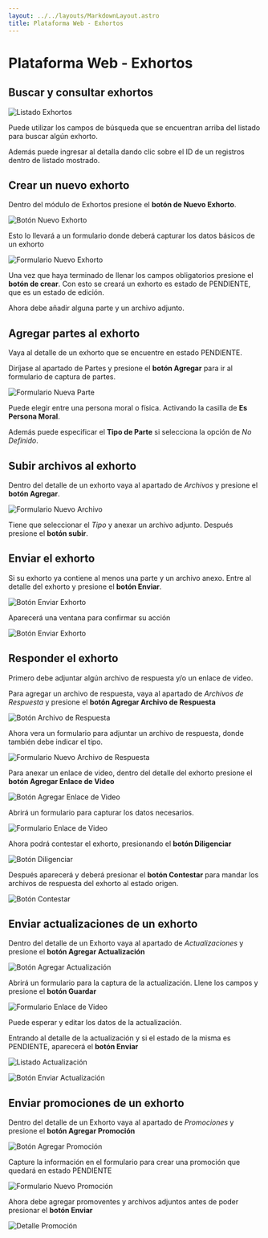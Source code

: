 ```yaml
---
layout: ../../layouts/MarkdownLayout.astro
title: Plataforma Web - Exhortos
---
```


# Plataforma Web - Exhortos

## Buscar y consultar exhortos

![Listado Exhortos](../../assets/img/plataforma_web/exhortos/20-listado-exhortos.png)

Puede utilizar los campos de búsqueda que se encuentran arriba del listado para buscar algún exhorto.

Además puede ingresar al detalla dando clic sobre el ID de un registros dentro de listado mostrado.

## Crear un nuevo exhorto

Dentro del módulo de Exhortos presione el **botón de Nuevo Exhorto**.

![Botón Nuevo Exhorto](../../assets/img/plataforma_web/exhortos/01-btn-nuevo.png)

Esto lo llevará a un formulario donde deberá capturar los datos básicos de un exhorto

![Formulario Nuevo Exhorto](../../assets/img/plataforma_web/exhortos/02-form-nuevo.png)

Una vez que haya terminado de llenar los campos obligatorios presione el **botón de crear**. Con esto se creará un exhorto es estado de PENDIENTE, que es un estado de edición.

Ahora debe añadir alguna parte y un archivo adjunto.

## Agregar partes al exhorto

Vaya al detalle de un exhorto que se encuentre en estado PENDIENTE.

Diríjase al apartado de Partes y presione el **botón Agregar** para ir al formulario de captura de partes.

![Formulario Nueva Parte](../../assets/img/plataforma_web/exhortos/03-form-nueva-parte.png)

Puede elegir entre una persona moral o física. Activando la casilla de **Es Persona Moral**.

Además puede especificar el **Tipo de Parte** si selecciona la opción de *No Definido*.

## Subir archivos al exhorto

Dentro del detalle de un exhorto vaya al apartado de *Archivos* y presione el  **botón Agregar**.

![Formulario Nuevo Archivo](../../assets/img/plataforma_web/exhortos/04-form-nuevo-archivo.png)

Tiene que seleccionar el *Tipo* y anexar un archivo adjunto. Después presione el **botón subir**.

## Enviar el exhorto

Si su exhorto ya contiene al menos una parte y un archivo anexo. Entre al detalle del exhorto y presione el **botón Enviar**.

![Botón Enviar Exhorto](../../assets/img/plataforma_web/exhortos/05-btn-enviar.png)

Aparecerá una ventana para confirmar su acción

![Botón Enviar Exhorto](../../assets/img/plataforma_web/exhortos/06-modal-enviar.png)

## Responder el exhorto

Primero debe adjuntar algún archivo de respuesta y/o un enlace de video.

Para agregar un archivo de respuesta, vaya al apartado de *Archivos de Respuesta* y presione el **botón Agregar Archivo de Respuesta**

![Botón Archivo de Respuesta](../../assets/img/plataforma_web/exhortos/07-btn-archivo-respuesta.png)

Ahora vera un formulario para adjuntar un archivo de respuesta, donde también debe indicar el tipo.

![Formulario Nuevo Archivo de Respuesta](../../assets/img/plataforma_web/exhortos/08-form-nuevo-archivo-respuesta.png)

Para anexar un enlace de video, dentro del detalle del exhorto presione el **botón Agregar Enlace de Video**

![Botón Agregar Enlace de Video](../../assets/img/plataforma_web/exhortos/09-btn-enlace-video.png)

Abrirá un formulario para capturar los datos necesarios.

![Formulario Enlace de Video](../../assets/img/plataforma_web/exhortos/10-form-enlace-video.png)

Ahora podrá contestar el exhorto, presionando el **botón Diligenciar**

![Botón Diligenciar](../../assets/img/plataforma_web/exhortos/11-btn-diligenciar.png)

Después aparecerá y deberá presionar el **botón Contestar** para mandar los archivos de respuesta del exhorto al estado origen.

![Botón Contestar](../../assets/img/plataforma_web/exhortos/12-btn-contestar.png)

## Enviar actualizaciones de un exhorto

Dentro del detalle de un Exhorto vaya al apartado de *Actualizaciones* y presione el **botón Agregar Actualización**

![Botón Agregar Actualización](../../assets/img/plataforma_web/exhortos/13-btn-agregar-actualizacion.png)

Abrirá un formulario para la captura de la actualización. Llene los campos y presione el **botón Guardar**

![Formulario Enlace de Video](../../assets/img/plataforma_web/exhortos/14-form-actualizacion.png)

Puede esperar y editar los datos de la actualización.

Entrando al detalle de la actualización y si el estado de la misma es PENDIENTE, aparecerá el **botón Enviar**

![Listado Actualización](../../assets/img/plataforma_web/exhortos/16-listado-actualizacion.png)

![Botón Enviar Actualización](../../assets/img/plataforma_web/exhortos/15-btn-enviar-actualizacion.png)

## Enviar promociones de un exhorto

Dentro del detalle de un Exhorto vaya al apartado de *Promociones* y presione el **botón Agregar Promoción**

![Botón Agregar Promoción](../../assets/img/plataforma_web/exhortos/17-btn-agregar-promocion.png)

Capture la información en el formulario para crear una promoción que quedará en estado PENDIENTE

![Formulario Nuevo Promoción](../../assets/img/plataforma_web/exhortos/18-form-nueva-promocion.png)

Ahora debe agregar promoventes y archivos adjuntos antes de poder presionar el **botón Enviar**

![Detalle Promoción](../../assets/img/plataforma_web/exhortos/19-detalle-promocion.png)
